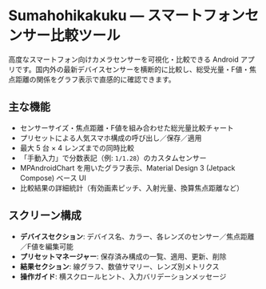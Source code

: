 # Sumahohikakuku — スマートフォンセンサー比較ツール

  高度なスマートフォン向けカメラセンサーを可視化・比較できる Android アプリです。国内外の最新デバイスセンサーを横断的に比較し、総受光量・F値・焦点距離の関係をグラフ表示で直感的に確認できます。

  ## 主な機能

  - センサーサイズ・焦点距離・F値を組み合わせた総光量比較チャート
  - プリセットによる人気スマホ構成の呼び出し／保存／適用
  - 最大 5 台 × 4 レンズまでの同時比較
  - 「手動入力」で分数表記（例: `1/1.28`）のカスタムセンサー
  - MPAndroidChart を用いたグラフ表示、Material Design 3 (Jetpack Compose) ベース UI
  - 比較結果の詳細統計（有効画素ピッチ、入射光量、換算焦点距離など）

  ## スクリーン構成

  - **デバイスセクション**: デバイス名、カラー、各レンズのセンサー／焦点距離／F値を編集可能
  - **プリセットマネージャー**: 保存済み構成の一覧、適用、更新、削除
  - **結果セクション**: 線グラフ、数値サマリー、レンズ別メトリクス
  - **操作ガイド**: 横スクロールヒント、入力バリデーションメッセージ
